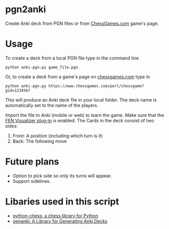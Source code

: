 # pgn2anki
Create Anki deck from PGN files or from [ChessGames.com](https://www.chessgames.com/) game's page.

# Usage
To create a deck from a local PGN file type in the command line

```
python anki-pgn.py game_file.pgn
```

Or, to create a deck from a game's page on [chessgames.com](chessgames.com) type in 
```
python anki-pgn.py https://www.chessgames.com/perl/chessgame?gid=1234567
```

This will produce an Anki deck file in your local folder. 
The deck name is automatically set to the name of the players. 

Import the file to Anki (mobile or web) to learn the game. Make sure that the [FEN Visualizer plug-in](https://ankiweb.net/shared/info/807548099) is enabled.
The Cards in the deck consist of two sides:
1. Front: A position (including which turn is it)
2. Back: The following move 

# Future plans
- Option to pick side so only its turns will appear.
- Support sidelines.

# Libaries used in this script
- [python-chess: a chess library for Python](https://github.com/niklasf/python-chess)
- [genanki: A Library for Generating Anki Decks](https://github.com/kerrickstaley/genanki)
